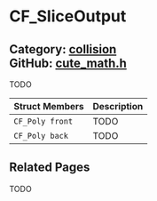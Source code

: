 [](../header.md ':include')

# CF_SliceOutput

Category: [collision](/api_reference?id=collision)  
GitHub: [cute_math.h](https://github.com/RandyGaul/cute_framework/blob/master/include/cute_math.h)  
---

TODO

Struct Members | Description
--- | ---
`CF_Poly front` | TODO
`CF_Poly back` | TODO

## Related Pages

TODO  

